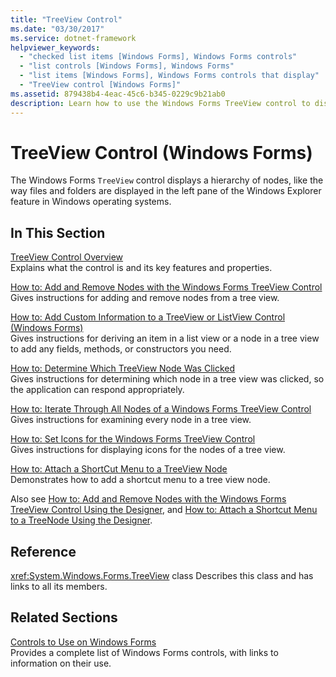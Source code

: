 ```yaml
---
title: "TreeView Control"
ms.date: "03/30/2017"
ms.service: dotnet-framework
helpviewer_keywords: 
  - "checked list items [Windows Forms], Windows Forms controls"
  - "list controls [Windows Forms], Windows Forms"
  - "list items [Windows Forms], Windows Forms controls that display"
  - "TreeView control [Windows Forms]"
ms.assetid: 879438b4-4eac-45c6-b345-0229c9b21ab0
description: Learn how to use the Windows Forms TreeView control to display a hierarchy of nodes, along with supporting links.
---
```

# TreeView Control (Windows Forms)

The Windows Forms `TreeView` control displays a hierarchy of nodes, like the way files and folders are displayed in the left pane of the Windows Explorer feature in Windows operating systems.

## In This Section

[TreeView Control Overview](treeview-control-overview-windows-forms.md)\
Explains what the control is and its key features and properties.

[How to: Add and Remove Nodes with the Windows Forms TreeView Control](how-to-add-and-remove-nodes-with-the-windows-forms-treeview-control.md)\
Gives instructions for adding and remove nodes from a tree view.

[How to: Add Custom Information to a TreeView or ListView Control (Windows Forms)](add-custom-information-to-a-treeview-or-listview-control-wf.md)\
Gives instructions for deriving an item in a list view or a node in a tree view to add any fields, methods, or constructors you need.

[How to: Determine Which TreeView Node Was Clicked](how-to-determine-which-treeview-node-was-clicked-windows-forms.md)\
Gives instructions for determining which node in a tree view was clicked, so the application can respond appropriately.

[How to: Iterate Through All Nodes of a Windows Forms TreeView Control](how-to-iterate-through-all-nodes-of-a-windows-forms-treeview-control.md)\
Gives instructions for examining every node in a tree view.

[How to: Set Icons for the Windows Forms TreeView Control](how-to-set-icons-for-the-windows-forms-treeview-control.md)\
Gives instructions for displaying icons for the nodes of a tree view.

[How to: Attach a ShortCut Menu to a TreeView Node](how-to-attach-a-shortcut-menu-to-a-treeview-node.md)\
Demonstrates how to add a shortcut menu to a tree view node.

Also see [How to: Add and Remove Nodes with the Windows Forms TreeView Control Using the Designer](add-and-remove-nodes-with-wf-treeview-control-using-the-designer.md), and [How to: Attach a Shortcut Menu to a TreeNode Using the Designer](how-to-attach-a-shortcut-menu-to-a-treenode-using-the-designer.md).

## Reference

<xref:System.Windows.Forms.TreeView> class
Describes this class and has links to all its members.

## Related Sections

[Controls to Use on Windows Forms](controls-to-use-on-windows-forms.md)\
Provides a complete list of Windows Forms controls, with links to information on their use.
